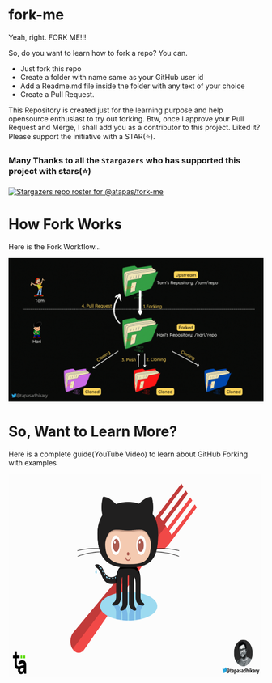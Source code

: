 # fork-me
Yeah, right. FORK ME!!!

So, do you want to learn how to fork a repo? You can. 

- Just fork this repo
- Create a folder with name same as your GitHub user id
- Add a Readme.md file inside the folder with any text of your choice
- Create a Pull Request.

This Repository is created just for the learning purpose and help opensource enthusiast to try out forking. Btw, once I approve your Pull Request and Merge, I shall add you as a contributor to this project. Liked it? Please support the initiative with a STAR(⭐).

### Many Thanks to all the `Stargazers` who has supported this project with stars(⭐)

<a href="https://github.com/atapas/fork-me/stargazers">
  <img src="https://git-lister.onrender.com/api/stars/atapas/fork-me?limit=25" alt="Stargazers repo roster for @atapas/fork-me" />
</a>

# How Fork Works
Here is the Fork Workflow...

<p align="center">
  <img src="GitHub Fork.gif" alt="GitHub Fork Workflow" />
</p>

# So, Want to Learn More?
Here is a complete guide(YouTube Video) to learn about GitHub Forking with examples

<a href="https://www.youtube.com/watch?v=h8suY-Osn8Q" title="How to Fork"><img src="GitHub%20Fork.png" alt="image" height="400px" width="500px"/></a>
